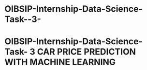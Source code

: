 # OIBSIP-Internship-Data-Science-Task--3-
# OIBSIP-Internship-Data-Science-Task- 3   CAR PRICE PREDICTION WITH MACHINE LEARNING
